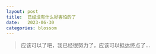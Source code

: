 ```yaml
---
layout: post
title:  已经没有什么好害怕的了
date:   2023-06-30
categories: blossom
---
```


>   应该可以了吧，我已经很努力了，应该可以抵达终点了…